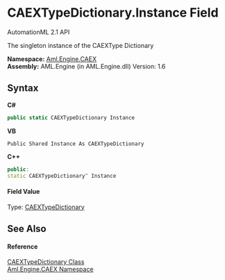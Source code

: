 # CAEXTypeDictionary.Instance Field
AutomationML 2.1 API 

The singleton instance of the CAEXType Dictionary

**Namespace:**&nbsp;<a href="N_Aml_Engine_CAEX">Aml.Engine.CAEX</a><br />**Assembly:**&nbsp;AML.Engine (in AML.Engine.dll) Version: 1.6

## Syntax

**C#**<br />
``` C#
public static CAEXTypeDictionary Instance
```

**VB**<br />
``` VB
Public Shared Instance As CAEXTypeDictionary
```

**C++**<br />
``` C++
public:
static CAEXTypeDictionary^ Instance
```


#### Field Value
Type: <a href="T_Aml_Engine_CAEX_CAEXTypeDictionary">CAEXTypeDictionary</a>

## See Also


#### Reference
<a href="T_Aml_Engine_CAEX_CAEXTypeDictionary">CAEXTypeDictionary Class</a><br /><a href="N_Aml_Engine_CAEX">Aml.Engine.CAEX Namespace</a><br />